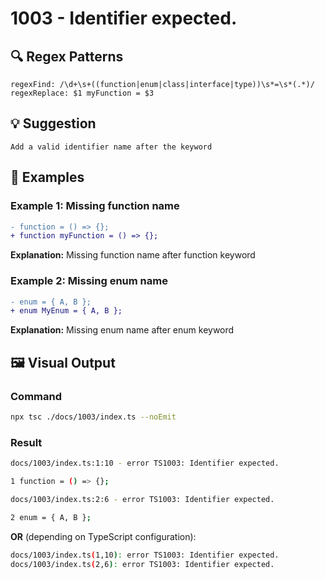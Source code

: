 # 1003 - Identifier expected.

## 🔍 Regex Patterns
```regex
regexFind: /\d+\s+((function|enum|class|interface|type))\s*=\s*(.*)/
regexReplace: $1 myFunction = $3
```

## 💡 Suggestion
```text
Add a valid identifier name after the keyword
```

## 📝 Examples

### Example 1: Missing function name
```diff
- function = () => {};
+ function myFunction = () => {};
```

**Explanation:** Missing function name after function keyword

### Example 2: Missing enum name
```diff
- enum = { A, B };
+ enum MyEnum = { A, B };
```

**Explanation:** Missing enum name after enum keyword

## 🖼️ Visual Output
### Command
```bash
npx tsc ./docs/1003/index.ts --noEmit
```

### Result
```bash
docs/1003/index.ts:1:10 - error TS1003: Identifier expected.

1 function = () => {};

docs/1003/index.ts:2:6 - error TS1003: Identifier expected.

2 enum = { A, B };
```

**OR** (depending on TypeScript configuration):

```bash
docs/1003/index.ts(1,10): error TS1003: Identifier expected.
docs/1003/index.ts(2,6): error TS1003: Identifier expected.
```
